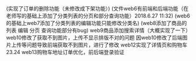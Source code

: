 (实现了订单的删除功能（未修改成下架功能）)
(文件web6有前端和后端功能（在老师写的基础上添加了分类列表的分页和部分查询功能）2018.6.27  11:32)
(web6的基础上web7添加了分类列表的编辑功能只能修改分类名)
(web8添加了商品的列表 编辑 分页 查询功能部分有bug) 
web9商品添加搜索详情（大概实现了一下）
web10修改了获取不到图片，上传不显示排版不对的问题
因web10修改了后端图片上传等问题导致前端获取不到图片，进行了修改
web12实现了详情页和购物车23.24
web13购物车地址订单优化，前后端登录验证